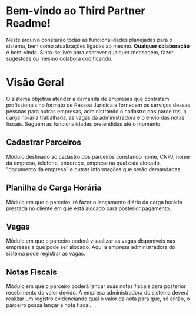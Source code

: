 # Bem-vindo ao Third Partner Readme!

Neste arquivo constarão todas as funcionalidades planejadas para o sistema, bem como atualizações ligadas ao mesmo. **Qualquer colaboração** é bem-vinda. Sinta-se livre para escrever qualquer mensagem, fazer sugestões ou mesmo colabora codificando.


# Visão Geral
O sistema objetiva atender a demanda de empresas que contratam profissionais no formato de Pessoa Jurídica e fornecem os serviços dessas pessoas para outras empresas, administrando o cadastro dos parceiros, a carga horária trabalhada, as vagas da administradora e o envio das notas fiscais. Seguem as funcionalidades pretendidas até o momento.

## Cadastrar Parceiros
Módulo destinado ao cadastro dos parceiros constando nome, CNPJ, nome da empresa, telefone, endereço, empresa na qual esta alocado, "documento da empresa" e outras informações que serão demandadas.

## Planilha de Carga Horária
Módulo em que o parceiro irá fazer o lançamento diário da carga horária prestada no cliente em que está alocado para posterior pagamento.

## Vagas
Módulo em que o parceiro poderá visualizar as vagas disponíveis nas empresas a que pode ser alocado. Aqui a empresa administradora do sistema pode registrar as vagas.

## Notas Fiscais
Módulo em que o parceiro poderá lançar suas notas fiscais para posterior recebimento do valor devido. A empresa administradora do sistema deverá realizar um registro evidenciando qual o valor da nota para que, só então, o parceiro possa lançar a nota fiscal.

